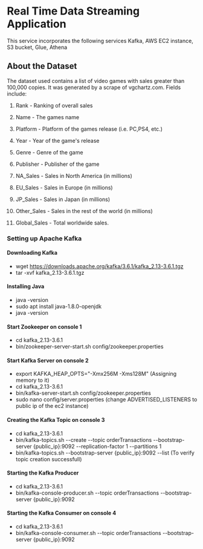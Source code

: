 # Real Time Data Streaming Application
This service incorporates the following services Kafka, AWS EC2 instance, S3 bucket, Glue, Athena

## About the Dataset
The dataset used contains a list of video games with sales greater than 100,000 copies. It was generated by a scrape of vgchartz.com.
Fields include:

1) Rank - Ranking of overall sales

2) Name - The games name

3) Platform - Platform of the games release (i.e. PC,PS4, etc.)

4) Year - Year of the game's release

5) Genre - Genre of the game

6) Publisher - Publisher of the game

7) NA_Sales - Sales in North America (in millions)

8) EU_Sales - Sales in Europe (in millions)

9) JP_Sales - Sales in Japan (in millions)

10) Other_Sales - Sales in the rest of the world (in millions)

11) Global_Sales - Total worldwide sales.





































### Setting up Apache Kafka
#### Downloading Kafka
- wget https://downloads.apache.org/kafka/3.6.1/kafka_2.13-3.6.1.tgz
- tar -xvf kafka_2.13-3.6.1.tgz

#### Installing Java
- java -version
- sudo apt install java-1.8.0-openjdk
- java -version

#### Start Zookeeper on console 1
- cd kafka_2.13-3.6.1
- bin/zookeeper-server-start.sh config/zookeeper.properties

#### Start Kafka Server on console 2
- export KAFKA_HEAP_OPTS="-Xmx256M -Xms128M" (Assigning memory to it)
- cd kafka_2.13-3.6.1
- bin/kafka-server-start.sh config/zookeeper.properties
- sudo nano config/server.properties (change ADVERTISED_LISTENERS to public ip of the ec2 instance)

#### Creating the Kafka Topic on console 3
- cd kafka_2.13-3.6.1
- bin/kafka-topics.sh --create --topic orderTransactions --bootstrap-server {public_ip}:9092 --replication-factor 1 --partitions 1 
- bin/kafka-topics.sh --bootstrap-server {public_ip}:9092 --list (To verify topic creation successfull)

#### Starting the Kafka Producer
- cd kafka_2.13-3.6.1
- bin/kafka-console-producer.sh --topic orderTransactions --bootstrap-server {public_ip}:9092

#### Starting the Kafka Consumer on console 4
- cd kafka_2.13-3.6.1
- bin/kafka-console-consumer.sh --topic orderTransactions --bootstrap-server {public_ip}:9092